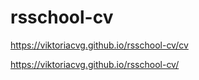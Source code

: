 # rsschool-cv
https://viktoriacvg.github.io/rsschool-cv/cv

https://viktoriacvg.github.io/rsschool-cv/